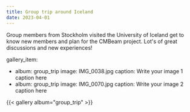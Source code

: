 ```yaml
---
title: Group trip around Iceland
date: 2023-04-01
---
```


Group members from Stockholm visited the University of Iceland get to know new members and plan for the CMBeam project. Lot's of great discussions and new experiences!

gallery_item:
- album: group_trip
  image: IMG_0038.jpg
  caption: Write your image 1 caption here
- album: group_trip
  image: IMG_0070.jpg
  caption: Write your image 2 caption here

{{< gallery album="group_trip" >}}
<!--more-->